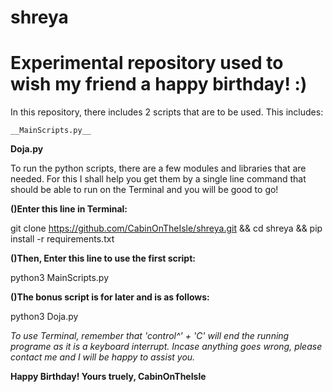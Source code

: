 # shreya
# Experimental repository used to wish my friend a happy birthday! :)

In this repository, there includes 2 scripts that are to be used. This includes:
```
__MainScripts.py__
```
__Doja.py__

To run the python scripts, there are a few modules and libraries that are needed. For this I shall help you get them by a 
single line command that should be able to run on the Terminal and you will be good to go!


__()Enter this line in Terminal:__  

git clone https://github.com/CabinOnTheIsle/shreya.git && cd shreya && pip install -r requirements.txt

__()Then, Enter this line to use the first script:__

python3 MainScripts.py

__()The bonus script is for later and is as follows:__

python3 Doja.py

*To use Terminal, remember that 'control^' + 'C' will end the running programe as it is a keyboard interrupt.
Incase anything goes wrong, please contact me and I will be happy to assist you.*

__Happy Birthday!
Yours truely,
CabinOnTheIsle__
